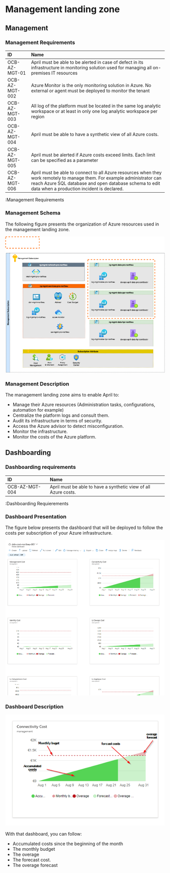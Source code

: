 # Management landing zone

## Management

### Management Requirements

| ID                              | Name                                                                                                                                |
| :------------------------------ | :---------------------------------------------------------------------------------------------------------------------------------- |
| OCB-AZ-MGT-01                   | April must be able to be alerted in case of defect in its infrastructure in monitoring solution used for managing all on-premises IT resources |
| OCB-AZ-MGT-002                  | Azure Monitor is the only monitoring solution in Azure. No external or agent must be deployed to monitor the tenant                             |
| OCB-AZ-MGT-003                  | All log of the platform must be located in the same log analytic workspace or at least in only one log analytic workspace per region            |
| OCB-AZ-MGT-004                  | April must be able to have a synthetic view of all Azure costs.                                                                                |
| OCB-AZ-MGT-005                  | April must be alerted if Azure costs exceed limits. Each limit can be specified as a parameter                                                 |
| OCB-AZ-MGT-006                  | April must be able to connect to all Azure resources when they work remotely to manage them. For example administrator can reach Azure SQL database and open database schema to edit data when a production incident is declared. |
:Management Requirements

### Management Schema

The following figure presents the organization of Azure resources used in the management landing zone.

![Managment Schema](./assets/3.5-management/schema-mgt.png)

### Management Description

The management landing zone aims to enable April to:

- Manage their Azure resources (Administration tasks, configurations,
  automation for example)
- Centralize the platform logs and consult them.
- Audit its infrastructure in terms of security.
- Access the Azure advisor to detect misconfiguration.
- Monitor the infrastructure.
- Monitor the costs of the Azure platform.

## Dashboarding

### Dashboarding requirements

| ID                              | Name                                                                                                                                |
| :------------------------------ | :---------------------------------------------------------------------------------------------------------------------------------- |
| OCB-AZ-MGT-004                  | April must be able to have a synthetic view of all Azure costs.                                                                    |

:Dashboarding Requierements

### Dashboard Presentation

The figure below presents the dashboard that will be deployed to follow the costs per subscription of your Azure infrastructure.

![Dashboarding Presentation](./assets/3.5-management/image16.png)

### Dashboard Description

![Detailed Dashboarding Presentation](./assets/3.5-management/image17.png)

With that dashboard, you can follow:

- Accumulated costs since the beginning of the month
- The monthly budget
- The overage
- The forecast cost.
- The overage forecast
